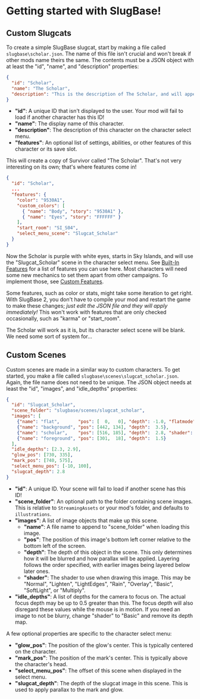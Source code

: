 # Getting started with SlugBase!
## Custom Slugcats
To create a simple SlugBase slugcat, start by making a file called `slugbase\scholar.json`. The name of this file isn't crucial and won't break if other mods name theirs the same. The contents must be a JSON object with at least the "id", "name", and "description" properties:
```json
{
  "id": "Scholar",
  "name": "The Scholar",
  "description": "This is the description of The Scholar, and will appear on the main menu.<LINE>This will appear on line 2."
}
```
- **"id"**: A unique ID that isn't displayed to the user. Your mod will fail to load if another character has this ID!
- **"name"**: The display name of this character.
- **"description"**: The description of this character on the character select menu.
- **"features"**: An optional list of settings, abilities, or other features of this character or its save slot.

This will create a copy of Survivor called "The Scholar". That's not very interesting on its own; that's where features come in!
```json
{
  "id": "Scholar",
  ...
  "features": {
    "color": "9530A1",
    "custom_colors": [
      { "name": "Body", "story": "9530A1" },
      { "name": "Eyes", "story": "FFFFFF" }
    ],
    "start_room": "SI_S04",
    "select_menu_scene": "Slugcat_Scholar"
  }
}
```
Now the Scholar is purple with white eyes, starts in Sky Islands, and will use the "Slugcat_Scholar" scene in the character select menu. See [Built-In Features](features.md) for a list of features you can use here. Most characters will need some new mechanics to set them apart from other campaigns. To implement those, see [Custom Features](custom-features.md).

Some features, such as color or stats, might take some iteration to get right. With SlugBase 2, you don't have to compile your mod and restart the game to make these changes; *just edit the JSON file and they will apply immediately!* This won't work with features that are only checked occasionally, such as "karma" or "start_room".

The Scholar will work as it is, but its character select scene will be blank. We need some sort of system for...

## Custom Scenes
Custom scenes are made in a similar way to custom characters. To get started, you make a file called `slugbase\scenes\slugcat_scholar.json`. Again, the file name does not need to be unique. The JSON object needs at least the "id", "images", and "idle_depths" properties:
```json
{
  "id": "Slugcat_Scholar",
  "scene_folder": "slugbase/scenes/slugcat_scholar",
  "images": [
    {"name": "flat",       "pos": [  0,   0], "depth": -1.0, "flatmode": true},
    {"name": "background", "pos": [442, 134], "depth":  3.5},
    {"name": "scholar",    "pos": [516, 185], "depth":  2.8, "shader": "Basic"},
    {"name": "foreground", "pos": [301,  18], "depth":  1.5}
  ],
  "idle_depths": [2.3, 2.9],
  "glow_pos": [730, 335],
  "mark_pos": [740, 575],
  "select_menu_pos": [-10, 100],
  "slugcat_depth": 2.8
}
```

- **"id"**: A unique ID. Your scene will fail to load if another scene has this ID!
- **"scene_folder"**: An optional path to the folder containing scene images. This is relative to `StreamingAssets` or your mod's folder, and defaults to `illustrations`.
- **"images"**: A list of image objects that make up this scene.
  - **"name"**: A file name to append to "scene_folder" when loading this image.
  - **"pos"**: The position of this image's bottom left corner relative to the bottom left of the screen.
  - **"depth"**: The depth of this object in the scene. This only determines how it will be blurred and how parallax will be applied. Layering follows the order specified, with earlier images being layered below later ones.
  - **"shader"**: The shader to use when drawing this image. This may be "Normal", "Lighten", "LightEdges", "Rain", "Overlay", "Basic", "SoftLight", or "Multiply".
- **"idle_depths"**: A list of depths for the camera to focus on. The actual focus depth may be up to 0.5 greater than this. The focus depth will also disregard these values while the mouse is in motion. If you need an image to not be blurry, change "shader" to "Basic" and remove its depth map.

A few optional properties are specific to the character select menu:
- **"glow_pos"**: The position of the glow's center. This is typically centered on the character.
- **"mark_pos"**: The position of the mark's center. This is typically above the character's head.
- **"select_menu_pos"**: The offset of this scene when displayed in the select menu.
- **"slugcat_depth"**: The depth of the slugcat image in this scene. This is used to apply parallax to the mark and glow.